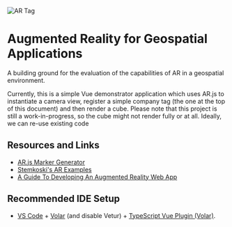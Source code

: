 ![AR Tag](https://space-resources.s3.fr-par.scw.cloud/eox_marker_banner.svg)

# Augmented Reality for Geospatial Applications

A building ground for the evaluation of the capabilities of AR in a geospatial environment.

Currently, this is a simple Vue demonstrator application which uses AR.js to instantiate a camera view, register a simple company tag (the one at the top of this document) and then render a cube. Please note that this project is still a work-in-progress, so the cube might not render fully or at all. Ideally, we can re-use existing code 

## Resources and Links

- [AR.js Marker Generator](https://jeromeetienne.github.io/AR.js/three.js/examples/marker-training/examples/generator.html)
- [Stemkoski's AR Examples](https://stemkoski.github.io/AR-Examples/)
- [A Guide To Developing An Augmented Reality Web App](https://3sidedcube.com/en-us/ar-js-a-guide-to-developing-an-augmented-reality-web-app-2/)

## Recommended IDE Setup

- [VS Code](https://code.visualstudio.com/) + [Volar](https://marketplace.visualstudio.com/items?itemName=Vue.volar) (and disable Vetur) + [TypeScript Vue Plugin (Volar)](https://marketplace.visualstudio.com/items?itemName=Vue.vscode-typescript-vue-plugin).

